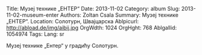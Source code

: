 Title: Музеј технике „ЕНТЕР“
Date: 2013-11-02
Category: album
Slug: 2013-11-02-museum-enter
Authors: Zoltan Csala
Summary: Музеј технике „ЕНТЕР“.
Location: Солотурн, Швајцарска
Ablpicurl: http://abload.de/img/aibij.jpg
OrgWdth: 1024
OrgHght: 768
Ablgallid: 1054974
Tags:
Lang: sr

Музеј технике „Ентер“ у градићу Солотурн.
